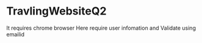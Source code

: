 # TravlingWebsiteQ2
It requires chrome browser
Here require user infomation
and Validate using emailid
